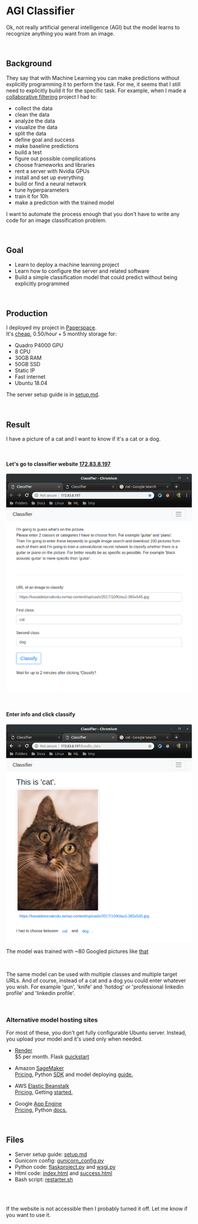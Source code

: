 # AGI Classifier

Ok, not really artificial general intelligence (AGI) but the model learns to recognize anything you want from an image.

<br>

## Background

They say that with Machine Learning you can make predictions without 
explicitly programming it to perform the task. For me, it seems that I 
still need to explicitly build it for the specific task. For example, when I 
made a [collaborative filtering](https://github.com/korjusk/MovieRec) project I
had to:
* collect the data
* clean the data
* analyze the data
* visualize the data
* split the data
* define goal and success
* make baseline predictions
* build a test
* figure out possible complications
* choose frameworks and libraries
* rent a server with Nvidia GPUs
* install and set up everything
* build or find a neural network
* tune hyperparameters
* train it for 10h
* make a prediction with the trained model  

I want to automate the process enough that you don't have to write any code for an image classification problem.

<br>

## Goal

* Learn to deploy a machine learning project
* Learn how to configure the server and related software
* Build a simple classification model that could predict without being 
explicitly programmed

<br>

## Production  

I deployed my project in [Paperspace](https://www.paperspace.com/).  
It's [cheap](https://www.paperspace.com/pricing), 0.50$/hour + 5$ monthly storage for:
* Quadro P4000 GPU  
* 8 CPU  
* 30GB RAM  
* 50GB SSD  
* Static IP  
* Fast internet  
* Ubuntu 18.04  

The server setup guide is in [setup.md](https://github.com/korjusk/Classifier/blob/master/setup.md).

<br>

## Result

I have a picture of a cat and I want to know if it's a cat or a dog.

<br>

#### Let's go to classifier website [172.83.8.197](http://172.83.8.197/)

![](images/home.png) 

<br>

#### Enter info and click classify

![](images/result.png)  


The model was trained with ~80 Googled pictures like [that](images/cat.png)

<br>

The same model can be used with multiple classes and multiple target URLs.
And of course, instead of a cat and a dog you could enter whatever you wish. 
For example 'gun', 'knife' and 'hotdog' or 
'professional linkedin profile' and 'linkedin profile'.  

<br>  

### Alternative model hosting sites  

For most of these, you don't get fully configurable Ubuntu server. Instead, you upload your model and it's used only when needed.

* [Render](https://render.com/)  
$5 per month. Flask [quickstart](https://render.com/docs/deploy-flask)

* Amazon [SageMaker](https://aws.amazon.com/sagemaker/)  
[Pricing.](https://aws.amazon.com/sagemaker/pricing/) Python [SDK](https://sagemaker.readthedocs.io/en/stable/) and model deploying [guide.](https://docs.aws.amazon.com/sagemaker/latest/dg/ex1-deploy-model.html)

* AWS [Elastic Beanstalk](https://aws.amazon.com/elasticbeanstalk/)  
[Pricing.](https://aws.amazon.com/elasticbeanstalk/pricing/) Getting [started.](https://aws.amazon.com/elasticbeanstalk/getting-started/)

* Google [App Engine](https://cloud.google.com/appengine/)  
[Pricing.](https://cloud.google.com/appengine/pricing) Python [docs.](https://cloud.google.com/appengine/docs/python/)

<br>

## Files

* Server setup guide: [setup.md](https://github.com/korjusk/Classifier/blob/master/setup.md)
* Gunicorn config: [gunicorn_config.py](https://github.com/korjusk/Classifier/blob/master/gunicorn/gunicorn_config.py)
* Python code: [flaskproject.py](https://github.com/korjusk/Classifier/blob/master/flaskproject.py) and [wsgi.py](https://github.com/korjusk/Classifier/blob/master/wsgi.py)
* Html code: [index.html](https://github.com/korjusk/Classifier/blob/master/index.html) and [success.html](https://github.com/korjusk/Classifier/blob/master/success.html)
* Bash script: [restarter.sh](https://github.com/korjusk/Classifier/blob/master/restarter.sh)

<br><br>

If the website is not accessible then I probably turned it off.
Let me know if you want to use it.
